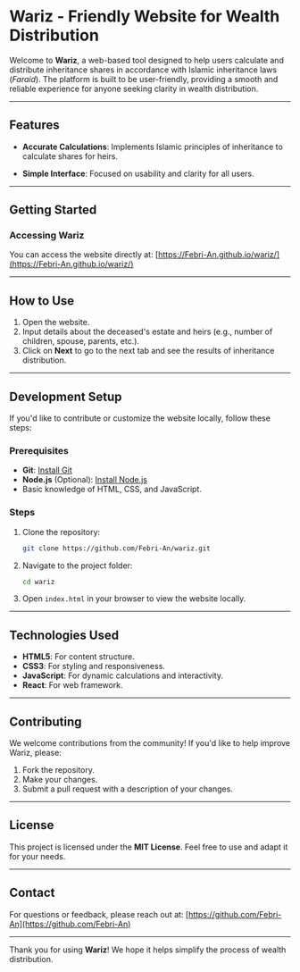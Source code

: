 # Wariz - Friendly Website for Wealth Distribution

Welcome to **Wariz**, a web-based tool designed to help users calculate and distribute inheritance shares in accordance with Islamic inheritance laws (*Faraid*). The platform is built to be user-friendly, providing a smooth and reliable experience for anyone seeking clarity in wealth distribution.

---

## Features
- **Accurate Calculations**: Implements Islamic principles of inheritance to calculate shares for heirs.
<!-- - **Responsive Design**: Optimized for both desktop and mobile users. -->
- **Simple Interface**: Focused on usability and clarity for all users.

---

## Getting Started

### Accessing Wariz
You can access the website directly at:
[https://Febri-An.github.io/wariz/](https://Febri-An.github.io/wariz/)

---

## How to Use
1. Open the website.
2. Input details about the deceased's estate and heirs (e.g., number of children, spouse, parents, etc.).
3. Click on **Next** to go to the next tab and see the results of inheritance distribution.

---

## Development Setup

If you'd like to contribute or customize the website locally, follow these steps:

### Prerequisites
- **Git**: [Install Git](https://git-scm.com/)
- **Node.js** (Optional): [Install Node.js](https://nodejs.org/)
- Basic knowledge of HTML, CSS, and JavaScript.

### Steps
1. Clone the repository:
   ```bash
   git clone https://github.com/Febri-An/wariz.git
   ```
2. Navigate to the project folder:
   ```bash
   cd wariz
   ```
3. Open `index.html` in your browser to view the website locally.

---

## Technologies Used
- **HTML5**: For content structure.
- **CSS3**: For styling and responsiveness.
- **JavaScript**: For dynamic calculations and interactivity.
- **React**: For web framework.

---

## Contributing
We welcome contributions from the community! If you'd like to help improve Wariz, please:
1. Fork the repository.
2. Make your changes.
3. Submit a pull request with a description of your changes.

---

## License
This project is licensed under the **MIT License**. Feel free to use and adapt it for your needs.

---

## Contact
For questions or feedback, please reach out at:
[https://github.com/Febri-An](https://github.com/Febri-An)

---

Thank you for using **Wariz**! We hope it helps simplify the process of wealth distribution.

